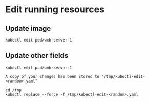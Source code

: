 # Edit running resources

## Update image

```shell
kubectl edit pod/web-server-1
```

## Update other fields

```shell
kubectl edit pod/web-server-1
```

`A copy of your changes has been stored to "/tmp/kubectl-edit-<random>.yaml"`

```shell
cd /tmp
kubectl replace --force -f /tmp/kubectl-edit-<random>.yaml
```
